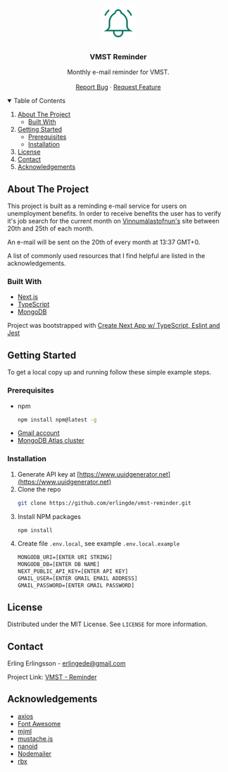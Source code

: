 <!-- PROJECT LOGO -->
<p align="center">
  <a href="https://vmst-reminder.vercel.app/">
    <img src="assets/png/Logo.png" alt="Logo" width="80" height="80">
  </a>

  <h3 align="center">VMST Reminder</h3>

  <p align="center">
    Monthly e-mail reminder for VMST.
    <br />
    <br />
    <a href="https://github.com/erlingde/vmst-reminder">Report Bug</a>
    ·
    <a href="https://github.com/erlingde/vmst-reminder">Request Feature</a>
  </p>
</p>

<!-- TABLE OF CONTENTS -->
<details open="open">
  <summary>Table of Contents</summary>
  <ol>
    <li>
      <a href="#about-the-project">About The Project</a>
      <ul>
        <li><a href="#built-with">Built With</a></li>
      </ul>
    </li>
    <li>
      <a href="#getting-started">Getting Started</a>
      <ul>
        <li><a href="#prerequisites">Prerequisites</a></li>
        <li><a href="#installation">Installation</a></li>
      </ul>
    </li>
    <li><a href="#license">License</a></li>
    <li><a href="#contact">Contact</a></li>
    <li><a href="#acknowledgements">Acknowledgements</a></li>
  </ol>
</details>

<!-- ABOUT THE PROJECT -->

## About The Project

This project is built as a reminding e-mail service for users on unemployment benefits. In order to receive benefits the user has to verify it's job search for the current month on [Vinnumálastofnun's](https://vinnumalastofnun.is) site between 20th and 25th of each month.

An e-mail will be sent on the 20th of every month at 13:37 GMT+0.

A list of commonly used resources that I find helpful are listed in the acknowledgements.

### Built With

- [Next.js](https://nextjs.org)
- [TypeScript](https://www.typescriptlang.org)
- [MongoDB](https://www.mongodb.com)

Project was bootstrapped with [Create Next App w/ TypeScript, Eslint and Jest](https://github.com/vercel/next.js/tree/canary/examples/with-typescript-eslint-jest)

<!-- GETTING STARTED -->

## Getting Started

To get a local copy up and running follow these simple example steps.

### Prerequisites

- npm
  ```sh
  npm install npm@latest -g
  ```
- [Gmail account](https://mail.google.com/)
- [MongoDB Atlas cluster](https://www.mongodb.com)

### Installation

1. Generate API key at [https://www.uuidgenerator.net](https://www.uuidgenerator.net)
2. Clone the repo
   ```sh
   git clone https://github.com/erlingde/vmst-reminder.git
   ```
3. Install NPM packages
   ```sh
   npm install
   ```
4. Create file `.env.local`, see example `.env.local.example`
   ```JS
   MONGODB_URI=[ENTER URI STRING]
   MONGODB_DB=[ENTER DB NAME]
   NEXT_PUBLIC_API_KEY=[ENTER API KEY]
   GMAIL_USER=[ENTER GMAIL EMAIL ADDRESS]
   GMAIL_PASSWORD=[ENTER GMAIL PASSWORD]
   ```

<!-- LICENSE -->

## License

Distributed under the MIT License. See `LICENSE` for more information.

<!-- CONTACT -->

## Contact

Erling Erlingsson - erlingede@gmail.com

Project Link: [VMST - Reminder](https://github.com/erlingde/vmst-reminder)

<!-- ACKNOWLEDGEMENTS -->

## Acknowledgements

- [axios](https://github.com/axios/axios)
- [Font Awesome](https://fontawesome.com)
- [mjml](https://mjml.io)
- [mustache.js](https://github.com/janl/mustache.js)
- [nanoid](https://github.com/ai/nanoid)
- [Nodemailer](https://nodemailer.com/about)
- [rbx](https://dfee.github.io/rbx)

<!-- MARKDOWN LINKS & IMAGES -->
<!-- https://www.markdownguide.org/basic-syntax/#reference-style-links -->

[contributors-shield]: https://img.shields.io/github/contributors/othneildrew/Best-README-Template.svg?style=for-the-badge
[contributors-url]: https://github.com/othneildrew/Best-README-Template/graphs/contributors
[forks-shield]: https://img.shields.io/github/forks/othneildrew/Best-README-Template.svg?style=for-the-badge
[forks-url]: https://github.com/othneildrew/Best-README-Template/network/members
[stars-shield]: https://img.shields.io/github/stars/othneildrew/Best-README-Template.svg?style=for-the-badge
[stars-url]: https://github.com/othneildrew/Best-README-Template/stargazers
[issues-shield]: https://img.shields.io/github/issues/othneildrew/Best-README-Template.svg?style=for-the-badge
[issues-url]: https://github.com/othneildrew/Best-README-Template/issues
[license-shield]: https://img.shields.io/github/license/othneildrew/Best-README-Template.svg?style=for-the-badge
[license-url]: https://github.com/othneildrew/Best-README-Template/blob/master/LICENSE.txt
[linkedin-shield]: https://img.shields.io/badge/-LinkedIn-black.svg?style=for-the-badge&logo=linkedin&colorB=555
[linkedin-url]: https://linkedin.com/in/othneildrew
[product-screenshot]: images/screenshot.png
